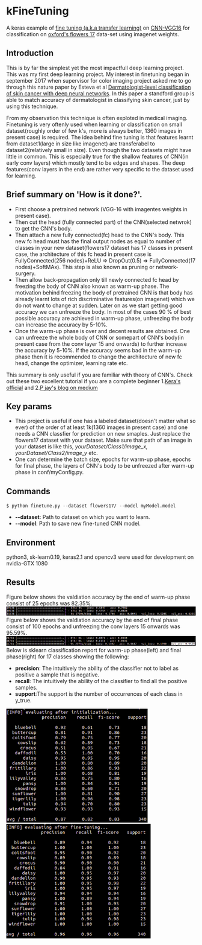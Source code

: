 # kFineTuning
A keras example of [fine tuning (a.k.a transfer learning)](https://en.wikipedia.org/wiki/Convolutional_neural_network#Fine-tuning) on [CNN-VGG16](http://www.robots.ox.ac.uk/~vgg/practicals/cnn/index.html) for classification on [oxford's flowers 17](http://www.robots.ox.ac.uk/~vgg/data/flowers/17/) data-set using imagenet weights.

## Introduction
This is by far the simplest yet the most impactfull deep learning project. This was my first deep learning project. My interest in finetuning began in september 2017 when supervisor for  color imaging project asked me to go through this nature paper by Esteva et al [Dermatologist-level classification of skin cancer with deep neural networks](https://www.nature.com/articles/nature21056). In this paper a standford group is able to match accuracy of dermatologist in classifying skin cancer, just by using this technique. 

From my observation this technique is often exploted in medical imaging. Finetuning is very oftenly used when learning or classification on small dataset(roughly order of few k's, more is always better, 1360 images in present case) is required. The idea behind fine tuning is that features learnt from dataset1(large in size like imagenet) are transferabel to dataset2(relatively small in size). Even though the two datasets might have little in common. This is especially true for the shallow features of CNN(in early conv layers) which mostly tend to be edges and shapes. The deep features(conv layers in the end) are rather very specific to the dataset used for learning.

## Brief summary on 'How is it done?'.
- First choose a pretrained network (VGG-16 with imagentes weights in present case).
- Then cut the head (fully connected part) of the CNN(selected netwrok) to get the CNN's body.
- Then attach a new fully connected(fc) head to the CNN's body. This new fc head must has the final output nodes as equal to number of classes in your new dataset(flowers17 dataset has 17 classes in present case, the architecture of this fc head in present case is FullyConnected(256 nodes)+ReLU => DropOut(0.5) => FullyConnected(17 nodes)+SoftMAx). This step is also known as pruning or network-surgery.
- Then allow back-propagation only till newly connected fc head by freezing the body of CNN also known as warm-up phase. The motivation behind freezing the body of pretrained CNN is that body has already learnt lots of rich discriminative features(on imagenet) which we do not want to change at sudden. Later on as we start getting good accuracy we can unfreeze the body. In most of the cases 90 % of best possible accuracy are achieved in warm-up phase, unfreezing the body can increase the accuracy by 5-10%.
- Once the warm-up phase is over and decent results are obtained. One can unfreeze the whole body of CNN or somepart of CNN's body(in present case from the conv layer 15 and onwards) to further increase the accuracy by 5-10%. If the accuracy seems bad in the warm-up phase then it is recommended to change the architecture  of new fc head, change the optimizer, learning rate etc.

This summary is only useful if you are familiar with theory of CNN's. Check out these two excellent tutorial if you are a complete beginner 1.[Kera's official](https://blog.keras.io/building-powerful-image-classification-models-using-very-little-data.html) and 2.[P jay's blog on medium](https://medium.com/@14prakash/transfer-learning-using-keras-d804b2e04ef8)

## Key params
- This project is useful if one has a labeled dataset(doesn't matter what so ever) of the order of at least 1k(1360 images in present case) and  one needs a CNN classfier for prediction on new smaples. Just replace the flowers17 dataset with your dataset. Make sure that path of an image in your dataset is like this, *yourDataset/Class1/image_x, yourDataset/Class2/image_y* etc.
- One can determine the batch size, epochs for warm-up phase, epochs for final phase, the layers of CNN's body to be unfreezed after warm-up phase in conf/myConfig.py. 

## Commands
``` shell
$ python finetune.py --dataset flowers17/ --model myModel.model 
```
- **--dataset**: Path to dataset on which you want to learn.
- **--model**: Path to save new fine-tuned CNN model.

## Environment
python3, sk-learn0.19, keras2.1 and opencv3 were  used for development on nvidia-GTX 1080

## Results
Figure below shows the valdiation accuracy by the end of warm-up phase consist of 25 epochs was 82.35%.
![warmUpAcc](./images/warmUpAcc.png)
Figure below shows the valdiation accuracy by the end of final phase consist of 100 epochs and unfreezing the conv layers 15 onwards was 95.59%.
![fullFineTuningAcc](./images/fullFineTuningAcc.png)
Below is sklearn classification report for warm-up phase(left) and final phase(right) for 17 classes showing the following:
- **precision**: The intuitively the ability of the classifier not to label as positive a sample that is negative.
- **recall**:  The intuitively the ability of the classifier to find all the positive samples.
- **support**:The support is the number of occurrences of each class in y_true.

![warmUp](./images/warmUp.png)
![fullFineTuning](./images/fullFineTuning.png)

